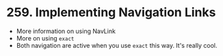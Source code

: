 # 259. Implementing Navigation Links
- More information on using NavLink
- More on using `exact`
- Both navigation are active when you use `exact` this way. It's really cool.